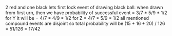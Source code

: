 2 red and one black
lets first lock event of drawing black ball:
when drawn from first urn, then we have probability of successful event = 3/7 * 5/9 * 1/2
for Y it will be = 4/7 * 4/9 * 1/2
for Z = 4/7 * 5/9 * 1/2
all mentioned compound events are disjoint
so total probability will be (15 + 16 + 20) / 126 = 51/126 = 17/42
